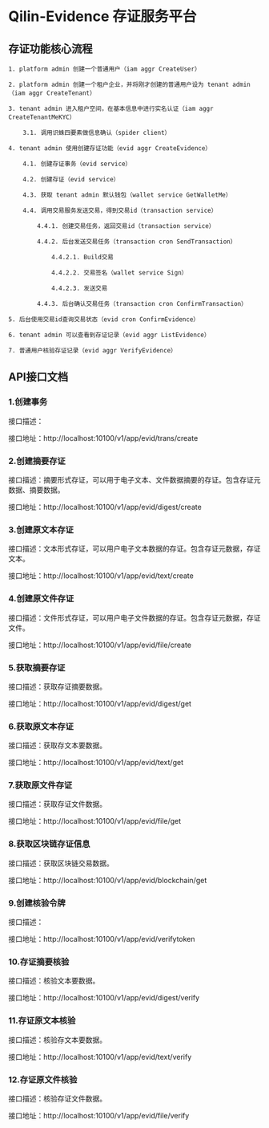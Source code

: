 # Qilin-Evidence 存证服务平台

## 存证功能核心流程

```
1. platform admin 创建一个普通用户（iam aggr CreateUser）

2. platform admin 创建一个租户企业，并将刚才创建的普通用户设为 tenant admin（iam aggr CreateTenant）

3. tenant admin 进入租户空间，在基本信息中进行实名认证（iam aggr CreateTenantMeKYC）

    3.1. 调用识蛛四要素做信息确认（spider client）

4. tenant admin 使用创建存证功能（evid aggr CreateEvidence）

    4.1. 创建存证事务（evid service）

    4.2. 创建存证（evid service）

    4.3. 获取 tenant admin 默认钱包（wallet service GetWalletMe）

    4.4. 调用交易服务发送交易，得到交易id（transaction service）

        4.4.1. 创建交易任务，返回交易id（transaction service）
    
        4.4.2. 后台发送交易任务（transaction cron SendTransaction）
    
            4.4.2.1. Build交易

            4.4.2.2. 交易签名（wallet service Sign）

            4.4.2.3. 发送交易

        4.4.3. 后台确认交易任务（transaction cron ConfirmTransaction）

5. 后台使用交易id查询交易状态（evid cron ConfirmEvidence）

6. tenant admin 可以查看到存证记录（evid aggr ListEvidence）

7. 普通用户核验存证记录（evid aggr VerifyEvidence）
```

## API接口文档

### 1.创建事务

接口描述：

接口地址：http://localhost:10100/v1/app/evid/trans/create

### 2.创建摘要存证

接口描述：摘要形式存证，可以用于电子文本、文件数据摘要的存证。包含存证元数据、摘要数据。

接口地址：http://localhost:10100/v1/app/evid/digest/create

### 3.创建原文本存证

接口描述：文本形式存证，可以用户电子文本数据的存证。包含存证元数据，存证文本。

接口地址：http://localhost:10100/v1/app/evid/text/create

### 4.创建原文件存证

接口描述：文件形式存证，可以用户电子文件数据的存证。包含存证元数据，存证文件。

接口地址：http://localhost:10100/v1/app/evid/file/create

### 5.获取摘要存证

接口描述：获取存证摘要数据。

接口地址：http://localhost:10100/v1/app/evid/digest/get

### 6.获取原文本存证

接口描述：获取存文本要数据。

接口地址：http://localhost:10100/v1/app/evid/text/get

### 7.获取原文件存证

接口描述：获取存证文件数据。

接口地址：http://localhost:10100/v1/app/evid/file/get

### 8.获取区块链存证信息

接口描述：获取区块链交易数据。

接口地址：http://localhost:10100/v1/app/evid/blockchain/get

### 9.创建核验令牌

接口描述：

接口地址：http://localhost:10100/v1/app/evid/verifytoken

### 10.存证摘要核验

接口描述：核验文本要数据。

接口地址：http://localhost:10100/v1/app/evid/digest/verify

### 11.存证原文本核验

接口描述：核验存文本要数据。

接口地址：http://localhost:10100/v1/app/evid/text/verify

### 12.存证原文件核验

接口描述：核验存证文件数据。

接口地址：http://localhost:10100/v1/app/evid/file/verify


